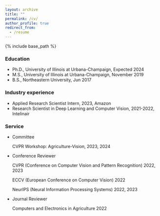 ```yaml
---
layout: archive
title: ""
permalink: /cv/
author_profile: true
redirect_from:
  - /resume
---
```


{% include base_path %}

<!-- Here is my [CV](http://jingwu6.github.io/files/CV__Jing_W.pdf) -->

### Education
 
* Ph.D., University of Illinois at Urbana-Champaign, Expected 2024
* M.S., University of Illinois at Urbana-Champaign, November 2019
* B.S., Northeastern University,  Jun 2017



### Industry experience

* Applied Research Scientist Intern, 2023, Amazon
* Research Scientist in Deep Learning and Computer Vision, 2021-2022, Intelinair

### Service
* Committee
  
  CVPR Workshop: Agriculture-Vision, 2023, 2024
  
* Conference Reviewer

  CVPR (Conference on Computer Vision and Pattern Recognition) 2022, 2023

  ECCV (European Conference on Computer Vision) 2022

  NeurIPS (Neural Information Processing Systems) 2022, 2023

* Journal Reviewer

  Computers and Electronics in Agriculture 2022
